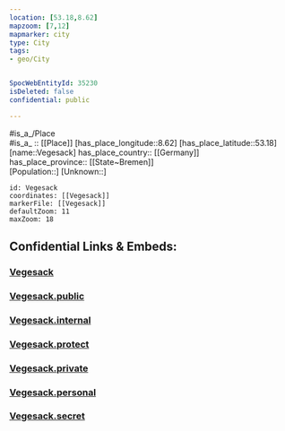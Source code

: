 ```yaml
---
location: [53.18,8.62] 
mapzoom: [7,12] 
mapmarker: city 
type: City
tags:
- geo/City


SpocWebEntityId: 35230
isDeleted: false
confidential: public

---
```

#is_a_/Place  
#is_a_ :: [[Place]] 
[has_place_longitude::8.62] 
[has_place_latitude::53.18] 
[name::Vegesack] 
has_place_country:: [[Germany]]  
has_place_province:: [[State~Bremen]]  
[Population::] 
[Unknown::] 


```leaflet
id: Vegesack
coordinates: [[Vegesack]] 
markerFile: [[Vegesack]] 
defaultZoom: 11 
maxZoom: 18
```


## Confidential Links & Embeds: 

### [Vegesack](/_Standards/Earth/Continent/Europe/Europe~Central/Germany/Germany~West/State~Bremen/cities~Bremen/Vegesack.md) 

### [Vegesack.public](/_public/Earth/Continent/Europe/Europe~Central/Germany/Germany~West/State~Bremen/cities~Bremen/Vegesack.public.md) 

### [Vegesack.internal](/_internal/Earth/Continent/Europe/Europe~Central/Germany/Germany~West/State~Bremen/cities~Bremen/Vegesack.internal.md) 

### [Vegesack.protect](/_protect/Earth/Continent/Europe/Europe~Central/Germany/Germany~West/State~Bremen/cities~Bremen/Vegesack.protect.md) 

### [Vegesack.private](/_private/Earth/Continent/Europe/Europe~Central/Germany/Germany~West/State~Bremen/cities~Bremen/Vegesack.private.md) 

### [Vegesack.personal](/_personal/Earth/Continent/Europe/Europe~Central/Germany/Germany~West/State~Bremen/cities~Bremen/Vegesack.personal.md) 

### [Vegesack.secret](/_secret/Earth/Continent/Europe/Europe~Central/Germany/Germany~West/State~Bremen/cities~Bremen/Vegesack.secret.md)

